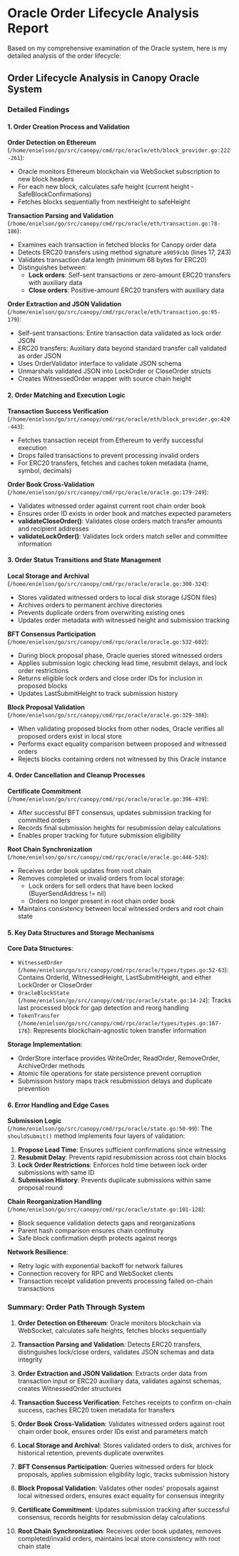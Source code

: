 # Oracle Order Lifecycle Analysis Report

Based on my comprehensive examination of the Oracle system, here is my detailed analysis of the order lifecycle:

## Order Lifecycle Analysis in Canopy Oracle System

### Detailed Findings

#### 1. Order Creation Process and Validation

**Order Detection on Ethereum** (`/home/enielson/go/src/canopy/cmd/rpc/oracle/eth/block_provider.go:222-261`):
- Oracle monitors Ethereum blockchain via WebSocket subscription to new block headers
- For each new block, calculates safe height (current height - SafeBlockConfirmations)
- Fetches blocks sequentially from nextHeight to safeHeight

**Transaction Parsing and Validation** (`/home/enielson/go/src/canopy/cmd/rpc/oracle/eth/transaction.go:78-186`):
- Examines each transaction in fetched blocks for Canopy order data
- Detects ERC20 transfers using method signature `a9059cbb` (lines 17, 243)
- Validates transaction data length (minimum 68 bytes for ERC20)
- Distinguishes between:
  - **Lock orders**: Self-sent transactions or zero-amount ERC20 transfers with auxiliary data
  - **Close orders**: Positive-amount ERC20 transfers with auxiliary data

**Order Extraction and JSON Validation** (`/home/enielson/go/src/canopy/cmd/rpc/oracle/eth/transaction.go:95-179`):
- Self-sent transactions: Entire transaction data validated as lock order JSON
- ERC20 transfers: Auxiliary data beyond standard transfer call validated as order JSON
- Uses OrderValidator interface to validate JSON schema
- Unmarshals validated JSON into LockOrder or CloseOrder structs
- Creates WitnessedOrder wrapper with source chain height

#### 2. Order Matching and Execution Logic

**Transaction Success Verification** (`/home/enielson/go/src/canopy/cmd/rpc/oracle/eth/block_provider.go:420-443`):
- Fetches transaction receipt from Ethereum to verify successful execution
- Drops failed transactions to prevent processing invalid orders
- For ERC20 transfers, fetches and caches token metadata (name, symbol, decimals)

**Order Book Cross-Validation** (`/home/enielson/go/src/canopy/cmd/rpc/oracle/oracle.go:179-249`):
- Validates witnessed order against current root chain order book
- Ensures order ID exists in order book and matches expected parameters
- **validateCloseOrder()**: Validates close orders match transfer amounts and recipient addresses  
- **validateLockOrder()**: Validates lock orders match seller and committee information

#### 3. Order Status Transitions and State Management

**Local Storage and Archival** (`/home/enielson/go/src/canopy/cmd/rpc/oracle/oracle.go:300-324`):
- Stores validated witnessed orders to local disk storage (JSON files)
- Archives orders to permanent archive directories
- Prevents duplicate orders from overwriting existing ones
- Updates order metadata with witnessed height and submission tracking

**BFT Consensus Participation** (`/home/enielson/go/src/canopy/cmd/rpc/oracle/oracle.go:532-602`):
- During block proposal phase, Oracle queries stored witnessed orders
- Applies submission logic checking lead time, resubmit delays, and lock order restrictions
- Returns eligible lock orders and close order IDs for inclusion in proposed blocks
- Updates LastSubmitHeight to track submission history

**Block Proposal Validation** (`/home/enielson/go/src/canopy/cmd/rpc/oracle/oracle.go:329-386`):
- When validating proposed blocks from other nodes, Oracle verifies all proposed orders exist in local store
- Performs exact equality comparison between proposed and witnessed orders
- Rejects blocks containing orders not witnessed by this Oracle instance

#### 4. Order Cancellation and Cleanup Processes

**Certificate Commitment** (`/home/enielson/go/src/canopy/cmd/rpc/oracle/oracle.go:396-439`):
- After successful BFT consensus, updates submission tracking for committed orders
- Records final submission heights for resubmission delay calculations
- Enables proper tracking for future submission eligibility

**Root Chain Synchronization** (`/home/enielson/go/src/canopy/cmd/rpc/oracle/oracle.go:446-526`):
- Receives order book updates from root chain
- Removes completed or invalid orders from local storage:
  - Lock orders for sell orders that have been locked (BuyerSendAddress != nil)
  - Orders no longer present in root chain order book
- Maintains consistency between local witnessed orders and root chain state

#### 5. Key Data Structures and Storage Mechanisms

**Core Data Structures**:
- `WitnessedOrder` (`/home/enielson/go/src/canopy/cmd/rpc/oracle/types/types.go:52-63`): Contains OrderId, WitnessedHeight, LastSubmitHeight, and either LockOrder or CloseOrder
- `OracleBlockState` (`/home/enielson/go/src/canopy/cmd/rpc/oracle/state.go:14-24`): Tracks last processed block for gap detection and reorg handling
- `TokenTransfer` (`/home/enielson/go/src/canopy/cmd/rpc/oracle/types/types.go:167-176`): Represents blockchain-agnostic token transfer information

**Storage Implementation**:
- OrderStore interface provides WriteOrder, ReadOrder, RemoveOrder, ArchiveOrder methods
- Atomic file operations for state persistence prevent corruption
- Submission history maps track resubmission delays and duplicate prevention

#### 6. Error Handling and Edge Cases

**Submission Logic** (`/home/enielson/go/src/canopy/cmd/rpc/oracle/state.go:50-99`):
The `shouldSubmit()` method implements four layers of validation:
1. **Propose Lead Time**: Ensures sufficient confirmations since witnessing
2. **Resubmit Delay**: Prevents rapid resubmission across root chain blocks
3. **Lock Order Restrictions**: Enforces hold time between lock order submissions with same ID
4. **Submission History**: Prevents duplicate submissions within same proposal round

**Chain Reorganization Handling** (`/home/enielson/go/src/canopy/cmd/rpc/oracle/state.go:101-128`):
- Block sequence validation detects gaps and reorganizations
- Parent hash comparison ensures chain continuity
- Safe block confirmation depth protects against reorgs

**Network Resilience**:
- Retry logic with exponential backoff for network failures
- Connection recovery for RPC and WebSocket clients
- Transaction receipt validation prevents processing failed on-chain transactions

### Summary: Order Path Through System

1. **Order Detection on Ethereum**: Oracle monitors blockchain via WebSocket, calculates safe heights, fetches blocks sequentially

2. **Transaction Parsing and Validation**: Detects ERC20 transfers, distinguishes lock/close orders, validates JSON schemas and data integrity

3. **Order Extraction and JSON Validation**: Extracts order data from transaction input or ERC20 auxiliary data, validates against schemas, creates WitnessedOrder structures

4. **Transaction Success Verification**: Fetches receipts to confirm on-chain success, caches ERC20 token metadata for transfers

5. **Order Book Cross-Validation**: Validates witnessed orders against root chain order book, ensures order IDs exist and parameters match

6. **Local Storage and Archival**: Stores validated orders to disk, archives for historical retention, prevents duplicate overwrites

7. **BFT Consensus Participation**: Queries witnessed orders for block proposals, applies submission eligibility logic, tracks submission history

8. **Block Proposal Validation**: Validates other nodes' proposals against local witnessed orders, ensures exact equality for consensus integrity

9. **Certificate Commitment**: Updates submission tracking after successful consensus, records heights for resubmission delay calculations

10. **Root Chain Synchronization**: Receives order book updates, removes completed/invalid orders, maintains local store consistency with root chain state